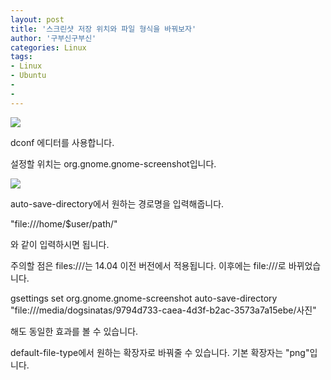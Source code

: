 ```yaml
---
layout: post
title: '스크린샷 저장 위치와 파일 형식을 바꿔보자'
author: '구부신구부신'
categories: Linux
tags:
- Linux
- Ubuntu
-
- 
---
```



<script> location.href='https://cafe.naver.com/develoid/868677' ; </script>

<p><img src="https://cafeptthumb-phinf.pstatic.net/MjAxOTA0MTVfMjgz/MDAxNTU1MjYwMTAwNDE4.1HO2uYWst6bDHPlbGFn4RBVh7LKTLfWg0cLsDCEo0Ksg.0F-FMIXUREoq9fwDHvPl9bW_9LpbREdRzGEWA1EFxvkg.PNG.kkw2821/%EB%94%94%EB%B2%A8%EB%A1%9C%EC%9D%B4%EB%93%9C_%EA%B8%80%EC%96%91%EC%8B%9D_%EB%94%94%ED%8F%B4%ED%8A%B8.png?type=w740"></p>
<p>dconf 에디터를 사용합니다.&nbsp;</p>
<p>설정할 위치는 org.gnome.gnome-screenshot입니다.&nbsp;</p>
<p><img src="https://cafeptthumb-phinf.pstatic.net/MjAxOTA1MTNfNDQg/MDAxNTU3NzIzNzg0MTEz.6Eq7qZwjEQQPHu_3DB-jAiUBEaCjEKT82IrzVwdsZa0g.HETiHjum8wQHvaSxhskUa73urMVD_uihGWFjXrKILlwg.PNG.dominant4u/%EC%8A%A4%ED%81%AC%EB%A6%B0%EC%83%B7%2C_2019-05-13_14-02-18.png?type=w740"></p>
<p>auto-save-directory에서 원하는 경로명을 입력해줍니다.&nbsp;</p>
<p>"file:///home/$user/path/"</p>
<p>와 같이 입력하시면 됩니다.&nbsp;&nbsp;</p>
<p>주의할 점은 files:///는 14.04 이전 버전에서 적용됩니다. 이후에는 file:///로 바뀌었습니다.&nbsp;</p>
<p>gsettings set org.gnome.gnome-screenshot auto-save-directory "file:///media/dogsinatas/9794d733-caea-4d3f-b2ac-3573a7a15ebe/사진"</p>
<p>해도 동일한 효과를 볼 수 있습니다.</p>
<p>default-file-type에서 원하는 확장자로 바꿔줄 수 있습니다. 기본 확장자는 "png"입니다.&nbsp;</p>


